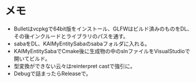 # メモ
* Bulletはvcpkgで64bit版をインストール、GLFWはビルド済みのものをDL、その後インクルードとライブラリのパスを通す。
* sabaをDL、KAIMyEntitySabaのsabaフォルダに入れる。
* KAIMyEntitySabaでCmake後に生成物の中のslnファイルをVisualStudioで開いてビルド。
* 型変換ができない云々はreinterpret castで強引に。
* Debugで詰まったらReleaseで。
